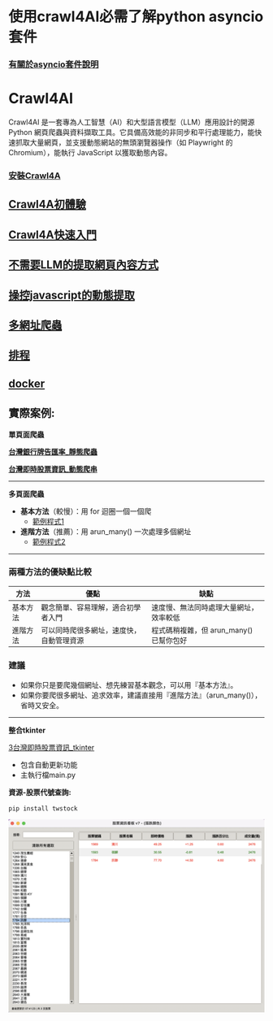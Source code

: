 # 使用crawl4AI必需了解python asyncio套件

### [有關於asyncio套件說明](./asyncio套件教學)

# Crawl4AI
Crawl4AI 是一套專為人工智慧（AI）和大型語言模型（LLM）應用設計的開源 Python 網頁爬蟲與資料擷取工具。它具備高效能的非同步和平行處理能力，能快速抓取大量網頁，並支援動態網站的無頭瀏覽器操作（如 Playwright 的 Chromium），能執行 JavaScript 以獲取動態內容。

### [安裝Crawl4A](./安裝)

## [Crawl4A初體驗](./初體驗)

## [Crawl4A快速入門](./Crawl4A快速入門)

## [不需要LLM的提取網頁內容方式](./Crawl4A快速入門/手動方式產生css_schema)

## [操控javascript的動態提取](./Crawl4A操控javascript)

## [多網址爬蟲](./Crawl4A多頁面爬蟲)

## [排程](./排程)

## [docker](./docker)

## 實際案例:
**單頁面爬蟲**

[**台灣銀行牌告匯率_靜態爬蟲**](./實際案例/1台灣銀行牌告匯率/main.py)

[**台灣即時股票資訊_動態爬串**](./實際案例/2台灣即時股票資訊_動態爬串/main.py)

---

**多頁面爬蟲**

- **基本方法**（較慢）：用 for 迴圈一個一個爬
  - [範例程式1](./Crawl4A多頁面爬蟲/lesson1_爬取台灣即時股票資訊_loop方式.py)
- **進階方法**（推薦）：用 arun_many() 一次處理多個網址
  - [範例程式2](./lesson2_爬取台灣即時股票資訊_async方式.py)

---

### 兩種方法的優缺點比較

| 方法         | 優點                                   | 缺點                                      |
|--------------|----------------------------------------|-------------------------------------------|
| 基本方法     | 觀念簡單、容易理解，適合初學者入門      | 速度慢、無法同時處理大量網址，效率較低      |
| 進階方法     | 可以同時爬很多網址，速度快，自動管理資源 | 程式碼稍複雜，但 arun_many() 已幫你包好    |

### 建議
- 如果你只是要爬幾個網址、想先練習基本觀念，可以用『基本方法』。
- 如果你要爬很多網址、追求效率，建議直接用『進階方法』（arun_many()），省時又安全。

---

**整合tkinter**

[3台灣即時股票資訊_tkinter](./3台灣即時股票資訊_tkinter)

- 包含自動更新功能
- 主執行檔main.py

**資源-股票代號查詢:**

```bash
pip install twstock
```

![](./images/pic1.png)
